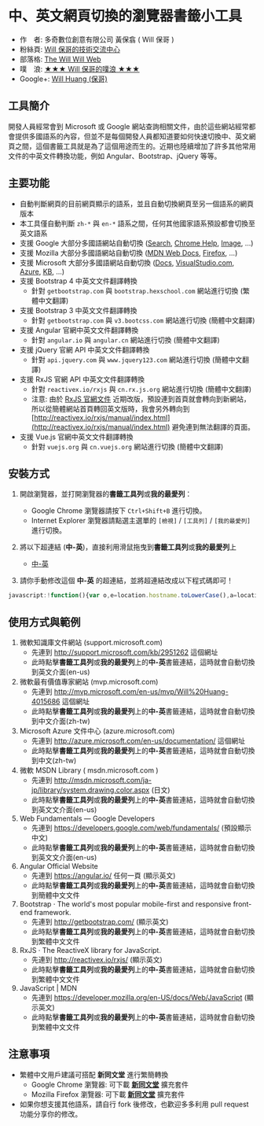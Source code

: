 # 中、英文網頁切換的瀏覽器書籤小工具

* 作　者: 多奇數位創意有限公司 黃保翕 ( Will 保哥 )
* 粉絲頁: [Will 保哥的技術交流中心](https://www.facebook.com/will.fans)
* 部落格: [The Will Will Web](http://blog.miniasp.com/)
* 噗　浪: [★★★ Will 保哥的噗浪 ★★★](http://www.plurk.com/willh/invite)
* Google+: [Will Huang (保哥)](https://plus.google.com/+WillHuang)

## 工具簡介

開發人員經常會到 Microsoft 或 Google 網站查詢相關文件，由於這些網站經常都會提供多國語系的內容，但並不是每個開發人員都知道要如何快速切換中、英文網頁之間，這個書籤工具就是為了這個用途而生的。近期也陸續增加了許多其他常用文件的中英文件轉換功能，例如 Angular、Bootstrap、jQuery 等等。

## 主要功能

* 自動判斷網頁的目前網頁顯示的語系，並且自動切換網頁至另一個語系的網頁版本
* 本工具僅自動判斷 `zh-*` 與 `en-*` 語系之間，任何其他國家語系預設都會切換至英文語系
* 支援 Google 大部分多國語網站自動切換 ([Search](http://www.google.com), [Chrome Help](https://support.google.com/chrome/), [Image](https://images.google.com/), ...)
* 支援 Mozilla 大部分多國語網站自動切換 ([MDN Web Docs](https://developer.mozilla.org/), [Firefox](https://www.mozilla.org/zh-TW/firefox/), ...)
* 支援 Microsoft 大部分多國語網站自動切換 ([Docs](https://docs.microsoft.com/), [VisualStudio.com](https://www.visualstudio.com/), [Azure](https://azure.microsoft.com), [KB](https://support.microsoft.com/), ...)
* 支援 Bootstrap 4 中英文文件翻譯轉換
  * 針對 `getbootstrap.com` 與 `bootstrap.hexschool.com` 網站進行切換 (繁體中文翻譯)
* 支援 Bootstrap 3 中英文文件翻譯轉換
  * 針對 `getbootstrap.com` 與 `v3.bootcss.com` 網站進行切換 (簡體中文翻譯)
* 支援 Angular 官網中英文文件翻譯轉換
  * 針對 `angular.io` 與 `angular.cn` 網站進行切換 (簡體中文翻譯)
* 支援 jQuery 官網 API 中英文文件翻譯轉換
  * 針對 `api.jquery.com` 與 `www.jquery123.com` 網站進行切換 (簡體中文翻譯)
* 支援 RxJS 官網 API 中英文文件翻譯轉換
  * 針對 `reactivex.io/rxjs` 與 `cn.rx.js.org` 網站進行切換 (簡體中文翻譯)
  * 注意: 由於 [RxJS 官網文件](http://reactivex.io/rxjs/) 近期改版，預設連到首頁就會轉向到新網站，所以從簡體網站首頁轉回英文版時，我會另外轉向到 [http://reactivex.io/rxjs/manual/index.html](http://reactivex.io/rxjs/manual/index.html) 避免連到無法翻譯的頁面。
* 支援 Vue.js 官網中英文文件翻譯轉換
  * 針對 `vuejs.org` 與 `cn.vuejs.org` 網站進行切換 (簡體中文翻譯)

## 安裝方式

1. 開啟瀏覽器，並打開瀏覽器的**書籤工具列**或**我的最愛列**：
   * Google Chrome 瀏覽器請按下 `Ctrl+Shift+B` 進行切換。
   * Internet Explorer 瀏覽器請點選主選單的 `[檢視]` / `[工具列]` / `[我的最愛列]` 進行切換。
2. 將以下超連結 (**中-英**)，直接利用滑鼠拖曳到**書籤工具列**或**我的最愛列**上

   * [中-英](https://www.facebook.com/will.fans)

3. 請你手動修改這個 **中-英** 的超連結，並將超連結改成以下程式碼即可！

```js
javascript:!function(){var o,e=location.hostname.toLowerCase(),a=location.href,c=location.pathname;if("https://getbootstrap.com/"!==a&&"http://getbootstrap.com/"!==a||(location.href="http://bootstrap.hexschool.com"),0<=a.indexOf("//getbootstrap.com/docs/3.3/")&&(location.href=a.replace(/getbootstrap\.com\/docs\/3\.3\//i,"v3.bootcss.com/")),0<=a.indexOf("//v3.bootcss.com/")&&(location.href=a.replace(/v3\.bootcss\.com\//i,"getbootstrap.com/docs/3.3/")),0<=a.indexOf("//bootstrap.hexschool.com/")&&(location.href=a.replace(/bootstrap\.hexschool\.com/i,"getbootstrap.com")),0<=a.indexOf("//getbootstrap.com/docs/4.0/")&&(location.href=a.replace(/http(s?)\:\/\/getbootstrap\.com/i,"http://bootstrap.hexschool.com")),0<=a.indexOf("//angular.io/")&&(location.href=a.replace(/angular\.io/i,"angular.tw")),0<=a.indexOf("//angular.tw/")&&(location.href=a.replace(/angular\.tw/i,"angular.io")),0<=a.indexOf("//www.jquery123.com/")&&(location.href=a.replace(/www\.jquery123\.com/i,"api.jquery.com")),0<=a.indexOf("//api.jquery.com/")&&(location.href=a.replace(/http(s?)\:\/\/api\.jquery\.com/i,"http://www.jquery123.com")),0<=a.indexOf("//reactivex.io/rxjs/")&&(location.href=a.replace(/reactivex\.io\/rxjs/i,"cn.rx.js.org")),0<=a.indexOf("//cn.rx.js.org/")){if("https://cn.rx.js.org/"==a)return location.href="http://reactivex.io/rxjs/manual/index.html";location.href=a.replace(/https:\/\/cn\.rx\.js\.org/i,"http://reactivex.io/rxjs")}0<=a.indexOf("//vuejs.org/")&&(location.href=a.replace(/vuejs\.org/i,"cn.vuejs.org")),0<=a.indexOf("//cn.vuejs.org/")&&(location.href=a.replace(/cn\.vuejs\.org/i,"vuejs.org")),0<=e.indexOf("google.com")&&(-1==(o=location.search.indexOf("hl="))?0==location.search.indexOf("?")?location.search+="&hl=en-us":location.search+="?hl=en-us":"en"==location.search.substr(o+3,2)?location.search=location.search.replace(/hl=(\w\w)(-\w+)?/i,"hl=zh-Hant"):location.search=location.search.replace(/hl=(\w\w)(-\w+)?/i,"hl=en-us")),0<=e.indexOf("mozilla.org")&&(0<=c.search(/^\/(en)(-\w\w)?(\/)?(.*)/i)?location.pathname=c.replace(/^\/en(-\w\w)?\//i,"/zh-tw/"):location.pathname=c.replace(/^\/\w\w(-\w\w)?\//i,"/en-us/")),(0<=e.indexOf("microsoft.com")||0<=e.indexOf("visualstudio.com"))&&(o=c.search(/^\/kb\/\d+/i),0<=e.indexOf("support.microsoft.com")&&0<=o?0<=c.search(/^\/kb\/\d+\/?$/i)?location.pathname=c.replace(/^(\/kb\/\d+)(\/)?(\w\w-\w\w)?$/i,"$1/en-us"):0<=c.search(/^\/kb\/\d+\/(\w\w)(-\w\w)?/i)?0<=c.search(/^(\/kb\/\d+\/)en(-\w\w)?$/i)?location.pathname=c.replace(/^(\/kb\/\d+\/)en(-\w\w)?$/i,"$1zh-tw"):location.pathname=c.replace(/^(\/kb\/\d+\/)\w\w(-\w\w)?$/i,"$1en-us"):location.pathname=c.replace(/^(\/kb\/\d+)(\/\w\w-\w\w)?$/i,"$1/en-us"):0<=c.search(/^\/(\w\w)(-\w\w)?\/?/i)&&(0<=c.search(/^\/(en)(-\w\w)?(\/)?(.*)/i)?location.pathname=c.replace(/^\/(en)(-\w\w)?(\/)?(.*)/i,"/zh-tw$3$4"):location.pathname=c.replace(/^\/(\w\w)(-\w\w)?(\/)?(.*)/i,"/en-us$3$4")))}();
```

## 使用方式與範例

1. 微軟知識庫文件網站 (support.microsoft.com)
   * 先連到 http://support.microsoft.com/kb/2951262 這個網址
   * 此時點擊**書籤工具列**或**我的最愛列**上的**中-英**書籤連結，這時就會自動切換到英文介面(en-us)
2. 微軟最有價值專家網站 (mvp.microsoft.com)
   * 先連到 http://mvp.microsoft.com/en-us/mvp/Will%20Huang-4015686 這個網址
   * 此時點擊**書籤工具列**或**我的最愛列**上的**中-英**書籤連結，這時就會自動切換到中文介面(zh-tw)
3. Microsoft Azure 文件中心 (azure.microsoft.com)
   * 先連到 http://azure.microsoft.com/en-us/documentation/ 這個網址
   * 此時點擊**書籤工具列**或**我的最愛列**上的**中-英**書籤連結，這時就會自動切換到中文(zh-tw)
4. 微軟 MSDN Library ( msdn.microsoft.com )
   * 先連到 http://msdn.microsoft.com/ja-jp/library/system.drawing.color.aspx (日文)
   * 此時點擊**書籤工具列**或**我的最愛列**上的**中-英**書籤連結，這時就會自動切換到英文文介面(en-us)
5. Web Fundamentals — Google Developers
   * 先連到 https://developers.google.com/web/fundamentals/ (預設顯示中文)
   * 此時點擊**書籤工具列**或**我的最愛列**上的**中-英**書籤連結，這時就會自動切換到英文文介面(en-us)
6. Angular Official Website
   * 先連到 https://angular.io/ 任何一頁 (顯示英文)
   * 此時點擊**書籤工具列**或**我的最愛列**上的**中-英**書籤連結，這時就會自動切換到簡體中文文件
7. Bootstrap · The world's most popular mobile-first and responsive front-end framework.
   * 先連到 http://getbootstrap.com/ (顯示英文)
   * 此時點擊**書籤工具列**或**我的最愛列**上的**中-英**書籤連結，這時就會自動切換到繁體中文文件
8. RxJS · The ReactiveX library for JavaScript.
   * 先連到 http://reactivex.io/rxjs/ (顯示英文)
   * 此時點擊**書籤工具列**或**我的最愛列**上的**中-英**書籤連結，這時就會自動切換到繁體中文文件
9. JavaScript | MDN
   * 先連到 https://developer.mozilla.org/en-US/docs/Web/JavaScript (顯示英文)
   * 此時點擊**書籤工具列**或**我的最愛列**上的**中-英**書籤連結，這時就會自動切換到繁體中文文件

## 注意事項

* 繁體中文用戶建議可搭配 **新同文堂** 進行繁簡轉換
  * Google Chrome 瀏覽器: 可下載 **[新同文堂](https://chrome.google.com/webstore/detail/new-tong-wen-tang/ldmgbgaoglmaiblpnphffibpbfchjaeg?hl=zh-TW)** 擴充套件
  * Mozilla Firefox 瀏覽器: 可下載 **[新同文堂](https://addons.mozilla.org/zh-TW/firefox/addon/new_tongwentang/)** 擴充套件
* 如果你想支援其他語系，請自行 fork 後修改，也歡迎多多利用 pull request 功能分享你的修改。
